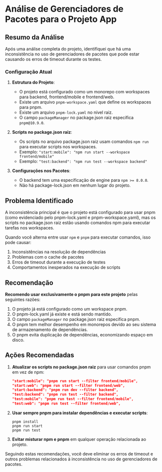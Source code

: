 # Análise de Gerenciadores de Pacotes para o Projeto App

## Resumo da Análise

Após uma análise completa do projeto, identifiquei que há uma inconsistência no uso de gerenciadores de pacotes que pode estar causando os erros de timeout durante os testes.

### Configuração Atual

1. **Estrutura do Projeto**:
   - O projeto está configurado como um monorepo com workspaces para backend, frontend/mobile e frontend/web.
   - Existe um arquivo `pnpm-workspace.yaml` que define os workspaces para pnpm.
   - Existe um arquivo `pnpm-lock.yaml` no nível raiz.
   - O campo `packageManager` no package.json raiz especifica `pnpm@10.9.0`.

2. **Scripts no package.json raiz**:
   - Os scripts no arquivo package.json raiz usam comandos `npm run` para executar scripts nos workspaces.
   - Exemplo: `"start:mobile": "npm run start --workspace frontend/mobile"`
   - Exemplo: `"test:backend": "npm run test --workspace backend"`

3. **Configurações nos Pacotes**:
   - O backend tem uma especificação de engine para `npm >= 8.0.0`.
   - Não há package-lock.json em nenhum lugar do projeto.

## Problema Identificado

A inconsistência principal é que o projeto está configurado para usar pnpm (como evidenciado pelo pnpm-lock.yaml e pnpm-workspace.yaml), mas os scripts no package.json raiz estão usando comandos npm para executar tarefas nos workspaces.

Quando você alterna entre usar `npm` e `pnpm` para executar comandos, isso pode causar:

1. Inconsistências na resolução de dependências
2. Problemas com o cache de pacotes
3. Erros de timeout durante a execução de testes
4. Comportamentos inesperados na execução de scripts

## Recomendação

**Recomendo usar exclusivamente o pnpm para este projeto** pelas seguintes razões:

1. O projeto já está configurado como um workspace pnpm.
2. O pnpm-lock.yaml já existe e está sendo mantido.
3. O campo `packageManager` no package.json raiz especifica pnpm.
4. O pnpm tem melhor desempenho em monorepos devido ao seu sistema de armazenamento de dependências.
5. O pnpm evita duplicação de dependências, economizando espaço em disco.

## Ações Recomendadas

1. **Atualizar os scripts no package.json raiz** para usar comandos pnpm em vez de npm:
   ```json
   "start:mobile": "pnpm run start --filter frontend/mobile",
   "start:web": "pnpm run start --filter frontend/web",
   "start:backend": "pnpm run dev --filter backend",
   "test:backend": "pnpm run test --filter backend",
   "test:mobile": "pnpm run test --filter frontend/mobile",
   "test:web": "pnpm run test --filter frontend/web",
   ```

2. **Usar sempre pnpm para instalar dependências e executar scripts**:
   ```
   pnpm install
   pnpm run start
   pnpm run test
   ```

3. **Evitar misturar npm e pnpm** em qualquer operação relacionada ao projeto.

Seguindo estas recomendações, você deve eliminar os erros de timeout e outros problemas relacionados à inconsistência no uso de gerenciadores de pacotes.